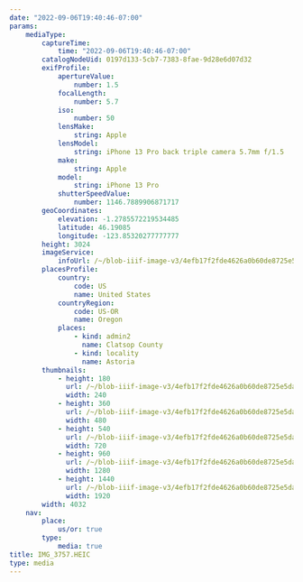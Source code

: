 ```yaml
---
date: "2022-09-06T19:40:46-07:00"
params:
    mediaType:
        captureTime:
            time: "2022-09-06T19:40:46-07:00"
        catalogNodeUid: 0197d133-5cb7-7383-8fae-9d28e6d07d32
        exifProfile:
            apertureValue:
                number: 1.5
            focalLength:
                number: 5.7
            iso:
                number: 50
            lensMake:
                string: Apple
            lensModel:
                string: iPhone 13 Pro back triple camera 5.7mm f/1.5
            make:
                string: Apple
            model:
                string: iPhone 13 Pro
            shutterSpeedValue:
                number: 1146.7889906871717
        geoCoordinates:
            elevation: -1.2785572219534485
            latitude: 46.19085
            longitude: -123.85320277777777
        height: 3024
        imageService:
            infoUrl: /~/blob-iiif-image-v3/4efb17f2fde4626a0b60de8725e5dac62d4629032e480746f266c35e05cb4173/info.json
        placesProfile:
            country:
                code: US
                name: United States
            countryRegion:
                code: US-OR
                name: Oregon
            places:
                - kind: admin2
                  name: Clatsop County
                - kind: locality
                  name: Astoria
        thumbnails:
            - height: 180
              url: /~/blob-iiif-image-v3/4efb17f2fde4626a0b60de8725e5dac62d4629032e480746f266c35e05cb4173/full/240%2C180/0/default.jpg
              width: 240
            - height: 360
              url: /~/blob-iiif-image-v3/4efb17f2fde4626a0b60de8725e5dac62d4629032e480746f266c35e05cb4173/full/480%2C360/0/default.jpg
              width: 480
            - height: 540
              url: /~/blob-iiif-image-v3/4efb17f2fde4626a0b60de8725e5dac62d4629032e480746f266c35e05cb4173/full/720%2C540/0/default.jpg
              width: 720
            - height: 960
              url: /~/blob-iiif-image-v3/4efb17f2fde4626a0b60de8725e5dac62d4629032e480746f266c35e05cb4173/full/1280%2C960/0/default.jpg
              width: 1280
            - height: 1440
              url: /~/blob-iiif-image-v3/4efb17f2fde4626a0b60de8725e5dac62d4629032e480746f266c35e05cb4173/full/1920%2C1440/0/default.jpg
              width: 1920
        width: 4032
    nav:
        place:
            us/or: true
        type:
            media: true
title: IMG_3757.HEIC
type: media
---
```

